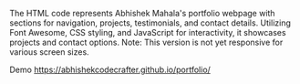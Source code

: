 The HTML code represents Abhishek Mahala's portfolio webpage with sections for navigation, projects, testimonials, and contact details.
Utilizing Font Awesome, CSS styling, and JavaScript for interactivity, it showcases projects and contact options. Note: This version is not yet responsive for various screen sizes.


Demo
https://abhishekcodecrafter.github.io/portfolio/
